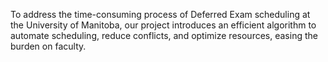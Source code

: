 To address the time-consuming process of Deferred Exam scheduling at the University of Manitoba, our project introduces an efficient algorithm to automate scheduling, reduce conflicts, and optimize resources, easing the burden on faculty.
